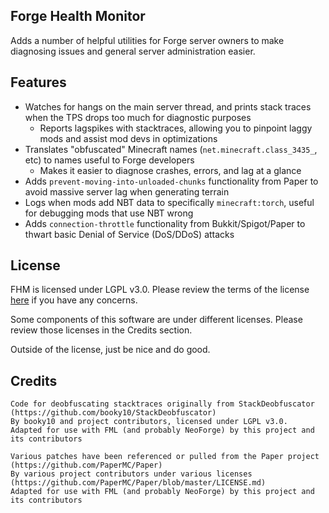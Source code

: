 Forge Health Monitor
---

Adds a number of helpful utilities for Forge server owners to make diagnosing issues and general server administration easier.

Features
---
- Watches for hangs on the main server thread, and prints stack traces when the TPS drops too much for diagnostic purposes
  - Reports lagspikes with stacktraces, allowing you to pinpoint laggy mods and assist mod devs in optimizations
- Translates "obfuscated" Minecraft names (`net.minecraft.class_3435_`, etc) to names useful to Forge developers
  - Makes it easier to diagnose crashes, errors, and lag at a glance
- Adds `prevent-moving-into-unloaded-chunks` functionality from Paper to avoid massive server lag when generating terrain
- Logs when mods add NBT data to specifically `minecraft:torch`, useful for debugging mods that use NBT wrong
- Adds `connection-throttle` functionality from Bukkit/Spigot/Paper to thwart basic Denial of Service (DoS/DDoS) attacks

License
---
FHM is licensed under LGPL v3.0. Please review the terms of the license [here](https://github.com/codeHusky/ForgeHealthMonitor/blob/master/LICENSE) if you have any concerns.

Some components of this software are under different licenses. Please review those licenses in the Credits section.

Outside of the license, just be nice and do good.


Credits
---
```
Code for deobfuscating stacktraces originally from StackDeobfuscator (https://github.com/booky10/StackDeobfuscator)
By booky10 and project contributors, licensed under LGPL v3.0.
Adapted for use with FML (and probably NeoForge) by this project and its contributors
```

```
Various patches have been referenced or pulled from the Paper project (https://github.com/PaperMC/Paper)
By various project contributors under various licenses (https://github.com/PaperMC/Paper/blob/master/LICENSE.md)
Adapted for use with FML (and probably NeoForge) by this project and its contributors
```